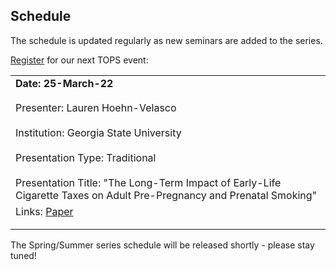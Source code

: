 ## Schedule

The schedule is updated regularly as new seminars are added to the series.

[Register](https://gsu-edu.zoom.us/webinar/register/WN_QBxCQ1owTFumB3iTSzPAjA) for our next TOPS event:

<table width="100%" cellspacing="5" cellpadding="5">
<tr>
  <td colspan="2" height="40" valign="top" class="session"><strong>Date: 25-March-22</strong></td>
</tr>
<tr>
  <td colspan="2" height="40" valign="top" class="chair">Presenter: Lauren Hoehn-Velasco</td>
</tr>
<tr>
  <td colspan="2" height="40" valign="top" class="chair">Institution: Georgia State University</td>
</tr>
<tr>
  <td colspan="2" height="40" valign="top" class="chair">Presentation Type: Traditional</td>
</tr>
<tr>
   <td height="30" valign="top" class="paper">Presentation Title: "The Long-Term Impact of Early-Life Cigarette Taxes on Adult Pre-Pregnancy and Prenatal Smoking"</td>
</tr>
<tr>
  <td colspan="2" height="40" valign="top" class="registration">Links: <a href="https://papers.ssrn.com/sol3/papers.cfm?abstract_id=3900151">Paper</a></td>
</tr>
</table>

The Spring/Summer series schedule will be released shortly - please stay tuned!
